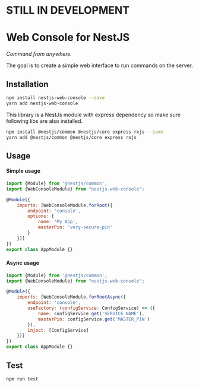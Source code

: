 # STILL IN DEVELOPMENT

# Web Console for NestJS
*Command from anywhere.*

The goal is to create a simple web interface to run commands on the server.
   
## Installation 
```sh
npm install nestjs-web-console --save
yarn add nestjs-web-console
```

This library is a NestJs module with express dependency so make sure following libs are also installed.
```sh
npm install @nestjs/common @nestjs/core express rxjs --save
yarn add @nestjs/common @nestjs/core express rxjs
```
## Usage
#### Simple usage
```javascript
import {Module} from '@nestjs/common';
import {WebConsoleModule} from "nestjs-web-console";

@Module({
    imports: [WebConsoleModule.forRoot({
        endpoint: 'console',
        options: {
            name: 'My App',
            masterPin: 'very-secure-pin'
        }
    })]
})
export class AppModule {}
```
#### Async usage
```javascript
import {Module} from '@nestjs/common';
import {WebConsoleModule} from "nestjs-web-console";

@Module({
    imports: [WebConsoleModule.forRootAsync({
        endpoint: 'console',
        useFactory: (configService: ConfigService) => ({
            name: configService.get('SERVICE_NAME'),
            masterPin: configService.get('MASTER_PIN')
        }),
        inject: [ConfigService]
    })]
})
export class AppModule {}
```

## Test 
```sh
npm run test
```
